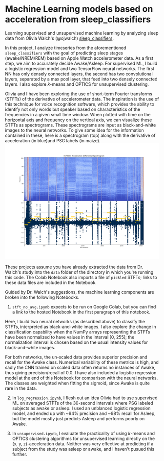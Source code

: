 # Machine Learning models based on acceleration from sleep_classifiers
Learning supervised and unsupervised machine learning by analyzing sleep data from Olivia Walch's (@ojwalch) <a href="https://github.com/ojwalch/sleep_classifiers">sleep_classifiers</a>. 

In this project, I analyze timeseries from the aforementioned <code>sleep_classifiers</code> with the goal of predicting sleep stages (awake/NREM/REM) based on Apple Watch accelerometer data. As a first step, we aim to accurately decide Awake/Asleep. For supervised ML, I build a logistic regression model and two TensorFlow neural networks. The first NN has only densely connected layers, the second has two convolutional layers, separated by a max pool layer, that feed into two densely connected layers. I also explore _k_-means and OPTICS for unsupervised clustering.  

Olivia and I have been exploring the use of short-term Fourier transforms (STFTs) of the derivative of accelerometer data. The inspiration is the use of this technique for voice recognition software, which provides the ability to identify not only words but speaker based on characteristics of the frequencies in a given small time window. When plotted with time on the horizontal axis and frequency on the vertical axis, we can visualize these STFTs as spectrograms. These spectrograms are input as black-and-white images to the neural networks. To give some idea for the information contained in these, here is a spectrogram (top) along with the derivative of acceleration (in blue)and PSG labels (in maize). 
<img src="Images/8173033_spectrogram_PSG.png">  

These projects assume you have already extracted the data from Dr. Walch's study into the <code>data</code> folder of the directory in which you're running this code. 
The Colab Notebook also imports a file of <code>pickled</code> STFTs; links to these data files are included in the Notebook. 

Guided by Dr. Walch's suggestions, the machine learning components are broken into the following Notebooks. 
1. <code>stft_no_avg.ipynb</code> expects to be run on Google Colab, but you can find a link to the hosted Notebook in the first paragraph of this notebook. 

Here, I build two neural networks (as described above) to classify the STFTs, interpreted as black-and-white images. I also explore the change in classification capability when the NumPy arrays representing the STFTs have been normalized to have values in the interval [0, 255]; the normalization interval is chosen based on the usual intensity values for black-and-white images. 

For both networks, the un-scaled data provides superior precision and recall for the Awake class. Numerical variability of these metrics is high, and sadly the CNN trained on scaled data often returns no instances of Awake, thus giving precision/recall of 0.0. I have also included a logistic regression model at the end of this Notebook for comparison with the neural networks. The classes are weighted when fitting the sigmoid, since Awake is quite rare in the data. 

2. In <code>log_regression.ipynb</code>, I flesh out an idea Olivia had to use supervised ML on averaged STFTs of the 30-second intervals where PSG labeled subjects as awake or asleep. I used an unblanced logistic regression model, and ended up with ~94% precision and ~98% recall for Asleep, but the model mostly just predicts Asleep and performs poorly on Awake.

3. In <code>unsupervised.ipynb</code>, I evaluate the practicality of using _k_-means and OPTICS clustering algorithms for unsupervised learning directly on the (x, y, z)-acceleration data. Neither was very effective at predicting if a subject from the study was asleep or awake, and I haven't pusued this further. 

